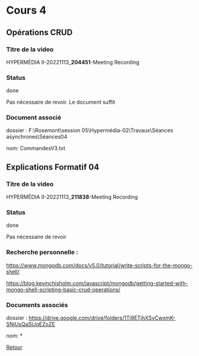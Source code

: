 # Cours 4



## Opérations CRUD

### Titre de la video
HYPERMÉDIA II-20221113_**204451**-Meeting Recording
### Status
done

Pas nécessaire de revoir. Le document suffit

### Document associé
dossier : F:\Rosemont\session 05\Hypermédia-02\Travaux\Séances asynchrones\Séances04

nom: CommandesV3.txt

## Explications Formatif 04

### Titre de la video
HYPERMÉDIA II-20221113_**211838**-Meeting Recording
### Status
done

Pas nécessaire de revoir

### Recherche personnelle :

https://www.mongodb.com/docs/v5.0/tutorial/write-scripts-for-the-mongo-shell/

https://blog.kevinchisholm.com/javascript/mongodb/getting-started-with-mongo-shell-scripting-basic-crud-operations/

### Documents associés
dossier : https://drive.google.com/drive/folders/1Ti9ETjhXSyCwxmK-SNjUsQaSIJqEZoZE

nom: *

[Retour](../../Index.md)
